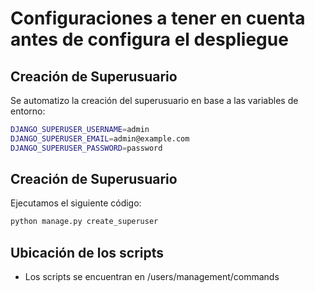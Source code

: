 # Configuraciones a tener en cuenta antes de configura el despliegue

## Creación de Superusuario

Se automatizo la creación del superusuario en base a las variables de entorno:
  ```bash
  DJANGO_SUPERUSER_USERNAME=admin
  DJANGO_SUPERUSER_EMAIL=admin@example.com
  DJANGO_SUPERUSER_PASSWORD=password
  ```

## Creación de Superusuario

Ejecutamos el siguiente código:
  ```bash
  python manage.py create_superuser
  ```

## Ubicación de los scripts
- Los scripts se encuentran en /users/management/commands
